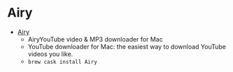 # Airy
- [Airy](https://mac.eltima.com/youtube-downloader-mac.html)
  -  AiryYouTube video & MP3 downloader for Mac
  - YouTube downloader for Mac: the easiest way to download YouTube videos you like.
  - `brew cask install Airy`

